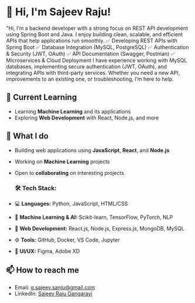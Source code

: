 # 👋 Hi, I'm Sajeev Raju!

"Hi, I’m a backend developer with a strong focus on REST API development using Spring Boot and Java. I enjoy building clean, scalable, and efficient APIs that help applications run smoothly.
✅ Developing REST APIs with Spring Boot
✅ Database Integration (MySQL, PostgreSQL)
✅ Authentication & Security (JWT, OAuth)
✅ API Documentation (Swagger, Postman)
✅ Microservices & Cloud Deployment
I have experience working with MySQL databases, implementing secure authentication (JWT, OAuth), and integrating APIs with third-party services. Whether you need a new API, improvements to an existing one, or troubleshooting, I’m here to help.


## 🌱 Current Learning
- Learning **Machine Learning** and its applications
- Exploring **Web Development** with React, Node.js, and more

## 💼 What I do
- Building web applications using **JavaScript**, **React**, and **Node.js**
- Working on **Machine Learning** projects
- Open to **collaborating** on interesting projects

  ### 🛠 Tech Stack:
- 💻 **Languages:** Python, JavaScript, HTML/CSS  
- 🧠 **Machine Learning & AI:** Scikit-learn, TensorFlow, PyTorch, NLP  
- 🔧 **Web Development:** React.js, Node.js, Express.js, MongoDB, MySQL  
- ⚙️ **Tools:** GitHub, Docker, VS Code, Jupyter  
- 🎨 **UI/UX:** Figma, Adobe XD 

## 📫 How to reach me
- Email: g.sajeev.sanju@gmail.com
- LinkedIn: [Sajeev Raju Gangarayi](linkedin.com/in/sajeev-raju-gangarayi-352b51253)





